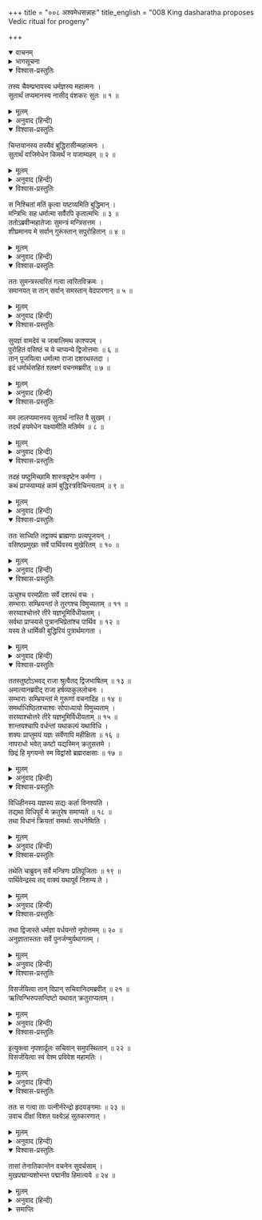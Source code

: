 +++
title = "००८ अश्वमेधसन्नाहः"
title_english = "008 King dasharatha proposes Vedic ritual for progeny"

+++
<details open><summary>वाचनम्</summary>
<div caption="श्रीराम-हरिसीताराममूर्ति-घनपाठिभ्यां वचनम्" class="audioEmbed" src="https://archive.org/download/Ramayana-recitation-Sriram-harisItArAmamUrti-Ghanapaati-v2/Kanda_1/Kanda_1_BK-008-Ashvamedha_Sannahaaha.mp3"></div>
</details>

<details><summary>भागसूचना</summary>

8. राजाका पुत्रके लिये अश्वमेधयज्ञ करनेका प्रस्ताव और मन्त्रियों तथा ब्राह्मणोंद्वारा उनका अनुमोदन
</details>

<details open><summary>विश्वास-प्रस्तुतिः</summary>

तस्य चैवम्प्रभावस्य धर्मज्ञस्य महात्मनः ।  
सुतार्थं तप्यमानस्य नासीद् वंशकरः सुतः ॥ १ ॥
</details>

<details><summary>मूलम्</summary>

तस्य चैवम्प्रभावस्य धर्मज्ञस्य महात्मनः ।  
सुतार्थं तप्यमानस्य नासीद् वंशकरः सुतः ॥ १ ॥
</details>

<details><summary>अनुवाद (हिन्दी)</summary>

सम्पूर्ण धर्मोंको जाननेवाले महात्मा राजा दशरथ ऐसे प्रभावशाली होते हुए भी पुत्रके लिये सदा चिन्तित रहते थे । उनके वंशको चलानेवाला कोई पुत्र नहीं था ॥ १ ॥
</details>

<details open><summary>विश्वास-प्रस्तुतिः</summary>

चिन्तयानस्य तस्यैवं बुद्धिरासीन्महात्मनः ।  
सुतार्थं वाजिमेधेन किमर्थं न यजाम्यहम् ॥ २ ॥
</details>

<details><summary>मूलम्</summary>

चिन्तयानस्य तस्यैवं बुद्धिरासीन्महात्मनः ।  
सुतार्थं वाजिमेधेन किमर्थं न यजाम्यहम् ॥ २ ॥
</details>

<details><summary>अनुवाद (हिन्दी)</summary>

उसके लिये चिन्ता करते-करते एक दिन उन महामनस्वी नरेशके मनमें यह विचार हुआ कि मैं पुत्रप्राप्तिके लिये अश्वमेध यज्ञका अनुष्ठान क्यों न करूँ? ॥
</details>

<details open><summary>विश्वास-प्रस्तुतिः</summary>

स निश्चितां मतिं कृत्वा यष्टव्यमिति बुद्धिमान् ।  
मन्त्रिभिः सह धर्मात्मा सर्वैरपि कृतात्मभिः ॥ ३ ॥  
ततोऽब्रवीन्महातेजाः सुमन्त्रं मन्त्रिसत्तम ।  
शीघ्रमानय मे सर्वान् गुरूंस्तान् सपुरोहितान् ॥ ४ ॥
</details>

<details><summary>मूलम्</summary>

स निश्चितां मतिं कृत्वा यष्टव्यमिति बुद्धिमान् ।  
मन्त्रिभिः सह धर्मात्मा सर्वैरपि कृतात्मभिः ॥ ३ ॥  
ततोऽब्रवीन्महातेजाः सुमन्त्रं मन्त्रिसत्तम ।  
शीघ्रमानय मे सर्वान् गुरूंस्तान् सपुरोहितान् ॥ ४ ॥
</details>

<details><summary>अनुवाद (हिन्दी)</summary>

अपने समस्त शुद्ध बुद्धिवाले मन्त्रियोंके साथ परामर्शपूर्वक यज्ञ करनेका ही निश्चित विचार करके उन महातेजस्वी, बुद्धिमान् एवं धर्मात्मा राजाने सुमन्त्रसे कहा—‘मन्त्रिवर! तुम मेरे समस्त गुरुजनों एवं पुरोहितोंको यहाँ शीघ्र बुला ले आओ’ ॥ ३-४ ॥
</details>

<details open><summary>विश्वास-प्रस्तुतिः</summary>

ततः सुमन्त्रस्त्वरितं गत्वा त्वरितविक्रमः ।  
समानयत् स तान् सर्वान् समस्तान् वेदपारगान् ॥ ५ ॥
</details>

<details><summary>मूलम्</summary>

ततः सुमन्त्रस्त्वरितं गत्वा त्वरितविक्रमः ।  
समानयत् स तान् सर्वान् समस्तान् वेदपारगान् ॥ ५ ॥
</details>

<details><summary>अनुवाद (हिन्दी)</summary>

तब शीघ्रतापूर्वक पराक्रम प्रकट करनेवाले सुमन्त्र तुरंत जाकर उन समस्त वेदविद्याके पारंगत मुनियोंको वहाँ बुला लाये ॥ ५ ॥
</details>

<details open><summary>विश्वास-प्रस्तुतिः</summary>

सुयज्ञं वामदेवं च जाबालिमथ काश्यपम् ।  
पुरोहितं वसिष्ठं च ये चाप्यन्ये द्विजोत्तमाः ॥ ६ ॥  
तान् पूजयित्वा धर्मात्मा राजा दशरथस्तदा ।  
इदं धर्मार्थसहितं श्लक्ष्णं वचनमब्रवीत् ॥ ७ ॥
</details>

<details><summary>मूलम्</summary>

सुयज्ञं वामदेवं च जाबालिमथ काश्यपम् ।  
पुरोहितं वसिष्ठं च ये चाप्यन्ये द्विजोत्तमाः ॥ ६ ॥  
तान् पूजयित्वा धर्मात्मा राजा दशरथस्तदा ।  
इदं धर्मार्थसहितं श्लक्ष्णं वचनमब्रवीत् ॥ ७ ॥
</details>

<details><summary>अनुवाद (हिन्दी)</summary>

सुयज्ञ, वामदेव, जाबालि, काश्यप, कुलपुरोहित वसिष्ठ तथा और भी जो श्रेष्ठ ब्राह्मण थे, उन सबकी पूजा करके धर्मात्मा राजा दशरथने धर्म और अर्थसे युक्त यह मधुर वचन कहा— ॥ ६-७ ॥
</details>

<details open><summary>विश्वास-प्रस्तुतिः</summary>

मम लालप्यमानस्य सुतार्थं नास्ति वै सुखम् ।  
तदर्थं हयमेधेन यक्ष्यामीति मतिर्मम ॥ ८ ॥
</details>

<details><summary>मूलम्</summary>

मम लालप्यमानस्य सुतार्थं नास्ति वै सुखम् ।  
तदर्थं हयमेधेन यक्ष्यामीति मतिर्मम ॥ ८ ॥
</details>

<details><summary>अनुवाद (हिन्दी)</summary>

‘महर्षियो! मैं सदा पुत्रके लिये विलाप करता रहता हूँ । उसके बिना इस राज्य आदिसे मुझे सुख नहीं मिलता; अतः मैंने यह निश्चय किया है कि मैं पुत्र-प्राप्तिके लिये अश्वमेधद्वारा भगवान् का यजन करूँ ॥ ८ ॥
</details>

<details open><summary>विश्वास-प्रस्तुतिः</summary>

तदहं यष्टुमिच्छामि शास्त्रदृष्टेन कर्मणा ।  
कथं प्राप्स्याम्यहं कामं बुद्धिरत्रविचिन्त्यताम् ॥ ९ ॥
</details>

<details><summary>मूलम्</summary>

तदहं यष्टुमिच्छामि शास्त्रदृष्टेन कर्मणा ।  
कथं प्राप्स्याम्यहं कामं बुद्धिरत्रविचिन्त्यताम् ॥ ९ ॥
</details>

<details><summary>अनुवाद (हिन्दी)</summary>

‘मेरी इच्छा है कि शास्त्रोक्त विधिसे इस यज्ञका अनुष्ठान करूँ; अतः किस प्रकार मुझे मेरी मनोवाञ्छित वस्तु प्राप्त होगी? इसका विचार आपलोग यहाँ करें’ ॥ ९ ॥
</details>

<details open><summary>विश्वास-प्रस्तुतिः</summary>

ततः साध्विति तद्वाक्यं ब्राह्मणाः प्रत्यपूजयन् ।  
वसिष्ठप्रमुखाः सर्वे पार्थिवस्य मुखेरितम् ॥ १० ॥
</details>

<details><summary>मूलम्</summary>

ततः साध्विति तद्वाक्यं ब्राह्मणाः प्रत्यपूजयन् ।  
वसिष्ठप्रमुखाः सर्वे पार्थिवस्य मुखेरितम् ॥ १० ॥
</details>

<details><summary>अनुवाद (हिन्दी)</summary>

राजाके ऐसा कहनेपर वसिष्ठ आदि सब ब्राह्मणोंने ‘बहुत अच्छा’ कहकर उनके मुखसे कहे गये पूर्वोक्त वचनकी प्रशंसा की ॥ १० ॥
</details>

<details open><summary>विश्वास-प्रस्तुतिः</summary>

ऊचुश्च परमप्रीताः सर्वे दशरथं वचः ।  
सम्भाराः सम्भ्रियन्तां ते तुरगश्च विमुच्यताम् ॥ ११ ॥  
सरय्वाश्चोत्तरे तीरे यज्ञभूमिर्विधीयताम् ।  
सर्वथा प्राप्स्यसे पुत्रानभिप्रेतांश्च पार्थिव ॥ १२ ॥  
यस्य ते धार्मिकी बुद्धिरियं पुत्रार्थमागता ।
</details>

<details><summary>मूलम्</summary>

ऊचुश्च परमप्रीताः सर्वे दशरथं वचः ।  
सम्भाराः सम्भ्रियन्तां ते तुरगश्च विमुच्यताम् ॥ ११ ॥  
सरय्वाश्चोत्तरे तीरे यज्ञभूमिर्विधीयताम् ।  
सर्वथा प्राप्स्यसे पुत्रानभिप्रेतांश्च पार्थिव ॥ १२ ॥  
यस्य ते धार्मिकी बुद्धिरियं पुत्रार्थमागता ।
</details>

<details><summary>अनुवाद (हिन्दी)</summary>

फिर वे सभी अत्यन्त प्रसन्न होकर राजा दशरथसे बोले—‘महाराज! यज्ञ-सामग्रीका संग्रह किया जाय । भूमण्डलमें भ्रमणके लिये यज्ञसम्बन्धी अश्व छोड़ा जाय तथा सरयूके उत्तर तटपर यज्ञभूमिका निर्माण किया जाय । तुम यज्ञद्वारा सर्वथा अपनी इच्छाके अनुरूप पुत्र प्राप्त कर लोगे; क्योंकि पुत्रके लिये तुम्हारे हृदयमें ऐसी धार्मिक बुद्धिका उदय हुआ है’ ॥ ११-१२ १/२ ॥
</details>

<details open><summary>विश्वास-प्रस्तुतिः</summary>

ततस्तुष्टोऽभवद् राजा श्रुत्वैतद् द्विजभाषितम् ॥ १३ ॥  
अमात्यानब्रवीद् राजा हर्षव्याकुललोचनः ।  
सम्भाराः सम्भ्रियन्तां मे गुरूणां वचनादिह ॥ १४ ॥  
समर्थाधिष्ठितश्चाश्वः सोपाध्यायो विमुच्यताम् ।  
सरय्वाश्चोत्तरे तीरे यज्ञभूमिर्विधीयताम् ॥ १५ ॥  
शान्तयश्चापि वर्धन्तां यथाकल्पं यथाविधि ।  
शक्यः प्राप्तुमयं यज्ञः सर्वेणापि महीक्षिता ॥ १६ ॥  
नापराधो भवेत् कष्टो यद्यस्मिन् क्रतुसत्तमे ।  
छिद्रं हि मृगयन्ते स्म विद्वांसो ब्रह्मराक्षसाः ॥ १७ ॥
</details>

<details><summary>मूलम्</summary>

ततस्तुष्टोऽभवद् राजा श्रुत्वैतद् द्विजभाषितम् ॥ १३ ॥  
अमात्यानब्रवीद् राजा हर्षव्याकुललोचनः ।  
सम्भाराः सम्भ्रियन्तां मे गुरूणां वचनादिह ॥ १४ ॥  
समर्थाधिष्ठितश्चाश्वः सोपाध्यायो विमुच्यताम् ।  
सरय्वाश्चोत्तरे तीरे यज्ञभूमिर्विधीयताम् ॥ १५ ॥  
शान्तयश्चापि वर्धन्तां यथाकल्पं यथाविधि ।  
शक्यः प्राप्तुमयं यज्ञः सर्वेणापि महीक्षिता ॥ १६ ॥  
नापराधो भवेत् कष्टो यद्यस्मिन् क्रतुसत्तमे ।  
छिद्रं हि मृगयन्ते स्म विद्वांसो ब्रह्मराक्षसाः ॥ १७ ॥
</details>

<details><summary>अनुवाद (हिन्दी)</summary>

ब्राह्मणोंका यह कथन सुनकर राजा बहुत संतुष्ट हुए । हर्षसे उनके नेत्र चञ्चल हो उठे । वे अपने मन्त्रियोंसे बोले—‘गुरुजनोंकी आज्ञाके अनुसार यज्ञकी सामग्री यहाँ एकत्र की जाय । शक्तिशाली वीरोंके संरक्षणमें उपाध्यायसहित अश्वको छोड़ा जाय । सरयूके उत्तर तटपर यज्ञभूमिका निर्माण हो । शास्त्रोक्त विधिके अनुसार क्रमशः शान्तिकर्मका विस्तार किया जाय (जिससे विघ्नोंका निवारण हो) । यदि इस श्रेष्ठ यज्ञमें कष्टप्रद अपराध बन जानेका भय न हो तो सभी राजा इसका सम्पादन कर सकते हैं; परंतु ऐसा होना कठिन है; क्योंकि विद्वान् ब्रह्मराक्षस यज्ञमें विघ्न डालनेके लिये छिद्र ढूँढ़ा करते हैं ॥ १३—१७ ॥
</details>

<details open><summary>विश्वास-प्रस्तुतिः</summary>

विधिहीनस्य यज्ञस्य सद्यः कर्ता विनश्यति ।  
तद्यथा विधिपूर्वं मे क्रतुरेष समाप्यते ॥ १८ ॥  
तथा विधानं क्रियतां समर्थाः साधनेष्विति ।
</details>

<details><summary>मूलम्</summary>

विधिहीनस्य यज्ञस्य सद्यः कर्ता विनश्यति ।  
तद्यथा विधिपूर्वं मे क्रतुरेष समाप्यते ॥ १८ ॥  
तथा विधानं क्रियतां समर्थाः साधनेष्विति ।
</details>

<details><summary>अनुवाद (हिन्दी)</summary>

‘विधिहीन यज्ञका अनुष्ठान करनेवाला यजमान तत्काल नष्ट हो जाता है; अतः मेरा यह यज्ञ जिस तरह विधिपूर्वक सम्पन्न हो सके, वैसा उपाय किया जाय । तुम सब लोग ऐसे साधन प्रस्तुत करनेमें समर्थ हो’ ॥
</details>

<details open><summary>विश्वास-प्रस्तुतिः</summary>

तथेति चाब्रुवन् सर्वे मन्त्रिणः प्रतिपूजिताः ॥ १९ ॥  
पार्थिवेन्द्रस्य तद् वाक्यं यथापूर्वं निशम्य ते ।
</details>

<details><summary>मूलम्</summary>

तथेति चाब्रुवन् सर्वे मन्त्रिणः प्रतिपूजिताः ॥ १९ ॥  
पार्थिवेन्द्रस्य तद् वाक्यं यथापूर्वं निशम्य ते ।
</details>

<details><summary>अनुवाद (हिन्दी)</summary>

राजाके द्वारा सम्मानित हुए समस्त मन्त्री पूर्ववत् उनके वचनोंको सुनकर बोले—‘बहुत अच्छा, ऐसा ही होगा’ ॥ १९ १/२ ॥
</details>

<details open><summary>विश्वास-प्रस्तुतिः</summary>

तथा द्विजास्ते धर्मज्ञा वर्धयन्तो नृपोत्तमम् ॥ २० ॥  
अनुज्ञातास्ततः सर्वे पुनर्जग्मुर्यथागतम् ।
</details>

<details><summary>मूलम्</summary>

तथा द्विजास्ते धर्मज्ञा वर्धयन्तो नृपोत्तमम् ॥ २० ॥  
अनुज्ञातास्ततः सर्वे पुनर्जग्मुर्यथागतम् ।
</details>

<details><summary>अनुवाद (हिन्दी)</summary>

इसी प्रकार वे सभी धर्मज्ञ ब्राह्मण भी नृपश्रेष्ठ दशरथको बधाई देते हुए उनकी आज्ञा लेकर जैसे आये थे, वैसे ही फिर लौट गये ॥ २० १/२ ॥
</details>

<details open><summary>विश्वास-प्रस्तुतिः</summary>

विसर्जयित्वा तान् विप्रान् सचिवानिदमब्रवीत् ॥ २१ ॥  
ऋत्विग्भिरुपसन्दिष्टो यथावत् क्रतुराप्यताम् ।
</details>

<details><summary>मूलम्</summary>

विसर्जयित्वा तान् विप्रान् सचिवानिदमब्रवीत् ॥ २१ ॥  
ऋत्विग्भिरुपसन्दिष्टो यथावत् क्रतुराप्यताम् ।
</details>

<details><summary>अनुवाद (हिन्दी)</summary>

उन ब्राह्मणोंको विदा करके राजाने मन्त्रियोंसे कहा—‘पुरोहितोंके उपदेशके अनुसार इस यज्ञको विधिवत् पूर्ण करना चाहिये’ ॥ २१ १/२ ॥
</details>

<details open><summary>विश्वास-प्रस्तुतिः</summary>

इत्युक्त्वा नृपशार्दूलः सचिवान् समुपस्थितान् ॥ २२ ॥  
विसर्जयित्वा स्वं वेश्म प्रविवेश महामतिः ।
</details>

<details><summary>मूलम्</summary>

इत्युक्त्वा नृपशार्दूलः सचिवान् समुपस्थितान् ॥ २२ ॥  
विसर्जयित्वा स्वं वेश्म प्रविवेश महामतिः ।
</details>

<details><summary>अनुवाद (हिन्दी)</summary>

वहाँ उपस्थित हुए मन्त्रियोंसे ऐसा कहकर परम बुद्धिमान् नृपश्रेष्ठ दशरथ उन्हें विदा करके अपने महलमें चले गये ॥ २२ १/२ ॥
</details>

<details open><summary>विश्वास-प्रस्तुतिः</summary>

ततः स गत्वा ताः पत्नीर्नरेन्द्रो हृदयङ्गमाः ॥ २३ ॥  
उवाच दीक्षां विशत यक्ष्येऽहं सुतकारणात् ।
</details>

<details><summary>मूलम्</summary>

ततः स गत्वा ताः पत्नीर्नरेन्द्रो हृदयङ्गमाः ॥ २३ ॥  
उवाच दीक्षां विशत यक्ष्येऽहं सुतकारणात् ।
</details>

<details><summary>अनुवाद (हिन्दी)</summary>

वहाँ जाकर नरेशने अपनी प्यारी पत्नियोंसे कहा—‘देवियो! दीक्षा ग्रहण करो । मैं पुत्रके लिये यज्ञ करूँगा’ ॥ २३ १/२ ॥
</details>

<details open><summary>विश्वास-प्रस्तुतिः</summary>

तासां तेनातिकान्तेन वचनेन सुवर्चसाम् ।  
मुखपद्मान्यशोभन्त पद्मानीव हिमात्यये ॥ २४ ॥
</details>

<details><summary>मूलम्</summary>

तासां तेनातिकान्तेन वचनेन सुवर्चसाम् ।  
मुखपद्मान्यशोभन्त पद्मानीव हिमात्यये ॥ २४ ॥
</details>

<details><summary>अनुवाद (हिन्दी)</summary>

उस मनोहर वचनसे उन सुन्दर कान्तिवाली रानियोंके मुखकमल वसन्तऋतुमें विकसित होनेवाले पङ्कजोंके समान खिल उठे और अत्यन्त शोभा पाने लगे ॥ २४ ॥
</details>

<details><summary>समाप्तिः</summary>

इत्यार्षे श्रीमद्रामायणे वाल्मीकीये आदिकाव्ये बालकाण्डेऽष्टमः सर्गः ॥ ८ ॥  
इस प्रकार श्रीवाल्मीकिनिर्मित आर्षरामायण आदिकाव्यके बालकाण्डमें आठवाँ सर्ग पूरा हुआ ॥ ८ ॥
</details>

